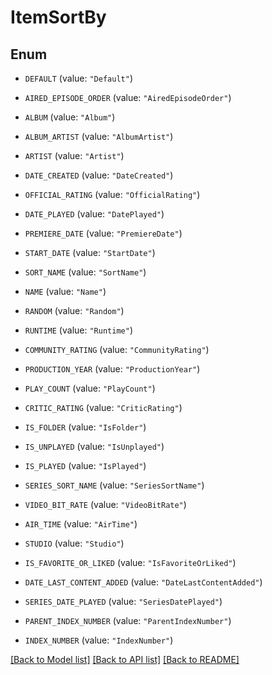 # ItemSortBy

## Enum


* `DEFAULT` (value: `"Default"`)

* `AIRED_EPISODE_ORDER` (value: `"AiredEpisodeOrder"`)

* `ALBUM` (value: `"Album"`)

* `ALBUM_ARTIST` (value: `"AlbumArtist"`)

* `ARTIST` (value: `"Artist"`)

* `DATE_CREATED` (value: `"DateCreated"`)

* `OFFICIAL_RATING` (value: `"OfficialRating"`)

* `DATE_PLAYED` (value: `"DatePlayed"`)

* `PREMIERE_DATE` (value: `"PremiereDate"`)

* `START_DATE` (value: `"StartDate"`)

* `SORT_NAME` (value: `"SortName"`)

* `NAME` (value: `"Name"`)

* `RANDOM` (value: `"Random"`)

* `RUNTIME` (value: `"Runtime"`)

* `COMMUNITY_RATING` (value: `"CommunityRating"`)

* `PRODUCTION_YEAR` (value: `"ProductionYear"`)

* `PLAY_COUNT` (value: `"PlayCount"`)

* `CRITIC_RATING` (value: `"CriticRating"`)

* `IS_FOLDER` (value: `"IsFolder"`)

* `IS_UNPLAYED` (value: `"IsUnplayed"`)

* `IS_PLAYED` (value: `"IsPlayed"`)

* `SERIES_SORT_NAME` (value: `"SeriesSortName"`)

* `VIDEO_BIT_RATE` (value: `"VideoBitRate"`)

* `AIR_TIME` (value: `"AirTime"`)

* `STUDIO` (value: `"Studio"`)

* `IS_FAVORITE_OR_LIKED` (value: `"IsFavoriteOrLiked"`)

* `DATE_LAST_CONTENT_ADDED` (value: `"DateLastContentAdded"`)

* `SERIES_DATE_PLAYED` (value: `"SeriesDatePlayed"`)

* `PARENT_INDEX_NUMBER` (value: `"ParentIndexNumber"`)

* `INDEX_NUMBER` (value: `"IndexNumber"`)


[[Back to Model list]](../README.md#documentation-for-models) [[Back to API list]](../README.md#documentation-for-api-endpoints) [[Back to README]](../README.md)



